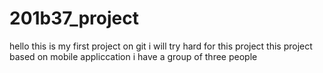 # 201b37_project
hello this is my first project on git
i will try hard for this project
this project based on mobile appliccation
i have a group  of three people 
